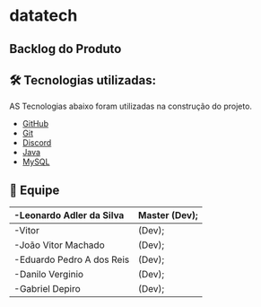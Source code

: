 # datatech

## Backlog do Produto

## 🛠️ Tecnologias utilizadas:
AS Tecnologias abaixo foram utilizadas na construção do projeto.
- [GitHub](https://github.com/)
- [Git](https://github.com/)
- [Discord](https://discord.com/)
- [Java](https://www.java.com/pt-BR/)
- [MySQL](https://www.mysql.com/)

## :busts_in_silhouette: Equipe	
|-Leonardo Adler da Silva|Master (Dev);|
|:--|:--|
|-Vitor|(Dev);|
|-João Vitor Machado|(Dev);|
|-Eduardo Pedro A dos Reis|(Dev);|
|-Danilo Verginio|(Dev);|
|-Gabriel Depiro|(Dev);|
</td>	

